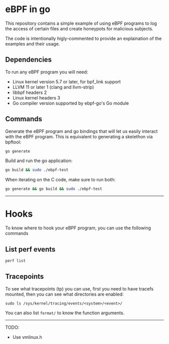 # eBPF in go

This repository contains a simple example of using eBPF programs
to log the access of certain files and create honeypots for
malicious subjects.

The code is intentionally higly-commented to provide an explaination
of the examples and their usage.

## Dependencies

To run any eBPF program you will need:
- Linux kernel version 5.7 or later, for bpf_link support
- LLVM 11 or later 1 (clang and llvm-strip)
- libbpf headers 2
- Linux kernel headers 3
- Go compiler version supported by ebpf-go's Go module

## Commands

Generate the eBPF program and go bindings that will let us easily
interact with the eBPF program. This is equivalent to generating
a skelethon via bpftool:
```bash
go generate
```

Build and run the go application:
```bash
go build && sudo ./ebpf-test
```

When iterating on the C code, make sure to run both:
```bash
go generate && go build && sudo ./ebpf-test
```

---

# Hooks

To know where to hook your eBPF program, you can use the following
commands

## List perf events

```bash
perf list
```

## Tracepoints

To see what tracepoints (tp) you can use, first you need to have
tracefs mounted, then you can see what directories are enabled:
```
sudo ls /sys/kernel/tracing/events/<system>/<event>/
```
You can also list `format/` to know the function arguments.

---

TODO:
- Use vmlinux.h
